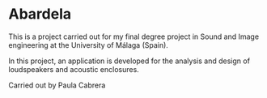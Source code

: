 # Abardela
This is a project carried out for my final degree project in Sound and Image engineering at the University of Málaga (Spain).

In this project, an application is developed for the analysis and design of loudspeakers and acoustic enclosures.

Carried out by Paula Cabrera
